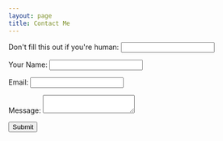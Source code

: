 ```yaml
---
layout: page
title: Contact Me
---
```

<form name="contact" action="thank-you" netlify-honeypot="bot-field" netlify>
    <p class="hidden">
        <label>Don't fill this out if you're human: <input name="bot-field"></label>
    </p>
    <p>
        <label>Your Name: <input type="text" name="name" required></label>   
    </p>
    <p>
        <label>Email: <input type="email" name="name" required></label>
    </p>
    <p>
        <label>Message: <textarea name="message" required></textarea></label>
    </p>
    <div netlify-recaptcha>
    </div>
    <p>
        <button type="submit">Submit</button>
    </p>
</form>